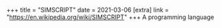 +++
title = "SIMSCRIPT"
date = 2021-03-06
[extra]
link = "https://en.wikipedia.org/wiki/SIMSCRIPT"
+++
A programming language

